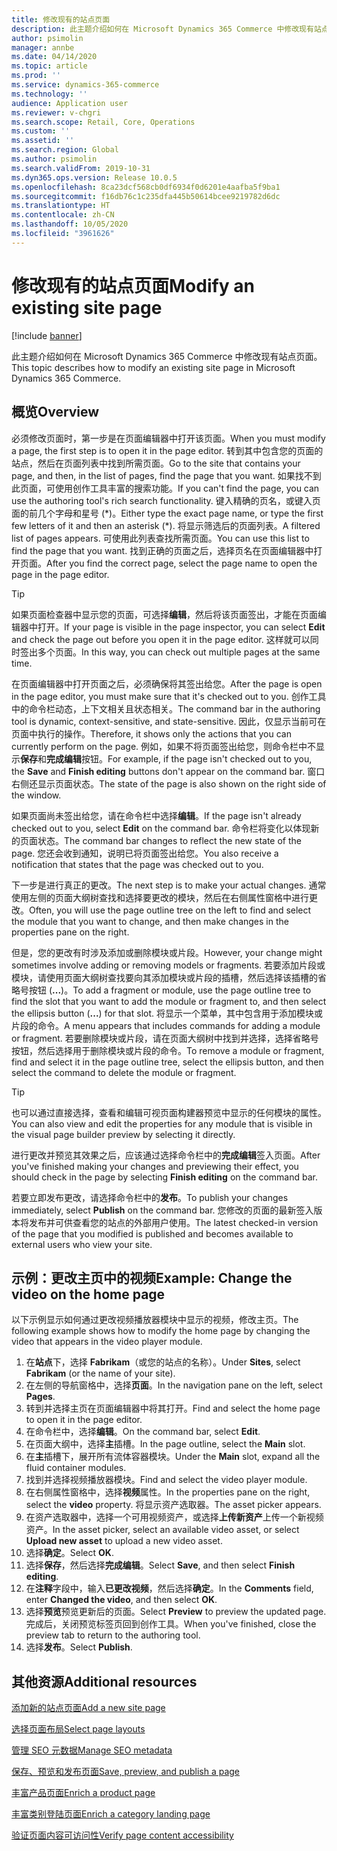 ```yaml
---
title: 修改现有的站点页面
description: 此主题介绍如何在 Microsoft Dynamics 365 Commerce 中修改现有站点页面。
author: psimolin
manager: annbe
ms.date: 04/14/2020
ms.topic: article
ms.prod: ''
ms.service: dynamics-365-commerce
ms.technology: ''
audience: Application user
ms.reviewer: v-chgri
ms.search.scope: Retail, Core, Operations
ms.custom: ''
ms.assetid: ''
ms.search.region: Global
ms.author: psimolin
ms.search.validFrom: 2019-10-31
ms.dyn365.ops.version: Release 10.0.5
ms.openlocfilehash: 8ca23dcf568cb0df6934f0d6201e4aafba5f9ba1
ms.sourcegitcommit: f16db76c1c235dfa445b50614bcee9219782d6dc
ms.translationtype: HT
ms.contentlocale: zh-CN
ms.lasthandoff: 10/05/2020
ms.locfileid: "3961626"
---
```

# <a name="modify-an-existing-site-page"></a><span data-ttu-id="c74e5-103">修改现有的站点页面</span><span class="sxs-lookup"><span data-stu-id="c74e5-103">Modify an existing site page</span></span>


[!include [banner](includes/banner.md)]

<span data-ttu-id="c74e5-104">此主题介绍如何在 Microsoft Dynamics 365 Commerce 中修改现有站点页面。</span><span class="sxs-lookup"><span data-stu-id="c74e5-104">This topic describes how to modify an existing site page in Microsoft Dynamics 365 Commerce.</span></span>

## <a name="overview"></a><span data-ttu-id="c74e5-105">概览</span><span class="sxs-lookup"><span data-stu-id="c74e5-105">Overview</span></span>

<span data-ttu-id="c74e5-106">必须修改页面时，第一步是在页面编辑器中打开该页面。</span><span class="sxs-lookup"><span data-stu-id="c74e5-106">When you must modify a page, the first step is to open it in the page editor.</span></span> <span data-ttu-id="c74e5-107">转到其中包含您的页面的站点，然后在页面列表中找到所需页面。</span><span class="sxs-lookup"><span data-stu-id="c74e5-107">Go to the site that contains your page, and then, in the list of pages, find the page that you want.</span></span> <span data-ttu-id="c74e5-108">如果找不到此页面，可使用创作工具丰富的搜索功能。</span><span class="sxs-lookup"><span data-stu-id="c74e5-108">If you can't find the page, you can use the authoring tool's rich search functionality.</span></span> <span data-ttu-id="c74e5-109">键入精确的页名，或键入页面的前几个字母和星号 (\*)。</span><span class="sxs-lookup"><span data-stu-id="c74e5-109">Either type the exact page name, or type the first few letters of it and then an asterisk (\*).</span></span> <span data-ttu-id="c74e5-110">将显示筛选后的页面列表。</span><span class="sxs-lookup"><span data-stu-id="c74e5-110">A filtered list of pages appears.</span></span> <span data-ttu-id="c74e5-111">可使用此列表查找所需页面。</span><span class="sxs-lookup"><span data-stu-id="c74e5-111">You can use this list to find the page that you want.</span></span> <span data-ttu-id="c74e5-112">找到正确的页面之后，选择页名在页面编辑器中打开页面。</span><span class="sxs-lookup"><span data-stu-id="c74e5-112">After you find the correct page, select the page name to open the page in the page editor.</span></span>

> [!TIP]
> <span data-ttu-id="c74e5-113">如果页面检查器中显示您的页面，可选择**编辑**，然后将该页面签出，才能在页面编辑器中打开。</span><span class="sxs-lookup"><span data-stu-id="c74e5-113">If your page is visible in the page inspector, you can select **Edit** and check the page out before you open it in the page editor.</span></span> <span data-ttu-id="c74e5-114">这样就可以同时签出多个页面。</span><span class="sxs-lookup"><span data-stu-id="c74e5-114">In this way, you can check out multiple pages at the same time.</span></span>

<span data-ttu-id="c74e5-115">在页面编辑器中打开页面之后，必须确保将其签出给您。</span><span class="sxs-lookup"><span data-stu-id="c74e5-115">After the page is open in the page editor, you must make sure that it's checked out to you.</span></span> <span data-ttu-id="c74e5-116">创作工具中的命令栏动态，上下文相关且状态相关。</span><span class="sxs-lookup"><span data-stu-id="c74e5-116">The command bar in the authoring tool is dynamic, context-sensitive, and state-sensitive.</span></span> <span data-ttu-id="c74e5-117">因此，仅显示当前可在页面中执行的操作。</span><span class="sxs-lookup"><span data-stu-id="c74e5-117">Therefore, it shows only the actions that you can currently perform on the page.</span></span> <span data-ttu-id="c74e5-118">例如，如果不将页面签出给您，则命令栏中不显示**保存**和**完成编辑**按钮。</span><span class="sxs-lookup"><span data-stu-id="c74e5-118">For example, if the page isn't checked out to you, the **Save** and **Finish editing** buttons don't appear on the command bar.</span></span> <span data-ttu-id="c74e5-119">窗口右侧还显示页面状态。</span><span class="sxs-lookup"><span data-stu-id="c74e5-119">The state of the page is also shown on the right side of the window.</span></span>

<span data-ttu-id="c74e5-120">如果页面尚未签出给您，请在命令栏中选择**编辑**。</span><span class="sxs-lookup"><span data-stu-id="c74e5-120">If the page isn't already checked out to you, select **Edit** on the command bar.</span></span> <span data-ttu-id="c74e5-121">命令栏将变化以体现新的页面状态。</span><span class="sxs-lookup"><span data-stu-id="c74e5-121">The command bar changes to reflect the new state of the page.</span></span> <span data-ttu-id="c74e5-122">您还会收到通知，说明已将页面签出给您。</span><span class="sxs-lookup"><span data-stu-id="c74e5-122">You also receive a notification that states that the page was checked out to you.</span></span>

<span data-ttu-id="c74e5-123">下一步是进行真正的更改。</span><span class="sxs-lookup"><span data-stu-id="c74e5-123">The next step is to make your actual changes.</span></span> <span data-ttu-id="c74e5-124">通常使用左侧的页面大纲树查找和选择要更改的模块，然后在右侧属性窗格中进行更改。</span><span class="sxs-lookup"><span data-stu-id="c74e5-124">Often, you will use the page outline tree on the left to find and select the module that you want to change, and then make changes in the properties pane on the right.</span></span> 

<span data-ttu-id="c74e5-125">但是，您的更改有时涉及添加或删除模块或片段。</span><span class="sxs-lookup"><span data-stu-id="c74e5-125">However, your change might sometimes involve adding or removing models or fragments.</span></span> <span data-ttu-id="c74e5-126">若要添加片段或模块，请使用页面大纲树查找要向其添加模块或片段的插槽，然后选择该插槽的省略号按钮 (**...**)。</span><span class="sxs-lookup"><span data-stu-id="c74e5-126">To add a fragment or module, use the page outline tree to find the slot that you want to add the module or fragment to, and then select the ellipsis button (**...**) for that slot.</span></span> <span data-ttu-id="c74e5-127">将显示一个菜单，其中包含用于添加模块或片段的命令。</span><span class="sxs-lookup"><span data-stu-id="c74e5-127">A menu appears that includes commands for adding a module or fragment.</span></span> <span data-ttu-id="c74e5-128">若要删除模块或片段，请在页面大纲树中找到并选择，选择省略号按钮，然后选择用于删除模块或片段的命令。</span><span class="sxs-lookup"><span data-stu-id="c74e5-128">To remove a module or fragment, find and select it in the page outline tree, select the ellipsis button, and then select the command to delete the module or fragment.</span></span>

> [!TIP]
> <span data-ttu-id="c74e5-129">也可以通过直接选择，查看和编辑可视页面构建器预览中显示的任何模块的属性。</span><span class="sxs-lookup"><span data-stu-id="c74e5-129">You can also view and edit the properties for any module that is visible in the visual page builder preview by selecting it directly.</span></span>

<span data-ttu-id="c74e5-130">进行更改并预览其效果之后，应该通过选择命令栏中的**完成编辑**签入页面。</span><span class="sxs-lookup"><span data-stu-id="c74e5-130">After you've finished making your changes and previewing their effect, you should check in the page by selecting **Finish editing** on the command bar.</span></span> 

<span data-ttu-id="c74e5-131">若要立即发布更改，请选择命令栏中的**发布**。</span><span class="sxs-lookup"><span data-stu-id="c74e5-131">To publish your changes immediately, select **Publish** on the command bar.</span></span> <span data-ttu-id="c74e5-132">您修改的页面的最新签入版本将发布并可供查看您的站点的外部用户使用。</span><span class="sxs-lookup"><span data-stu-id="c74e5-132">The latest checked-in version of the page that you modified is published and becomes available to external users who view your site.</span></span> 

## <a name="example-change-the-video-on-the-home-page"></a><span data-ttu-id="c74e5-133">示例：更改主页中的视频</span><span class="sxs-lookup"><span data-stu-id="c74e5-133">Example: Change the video on the home page</span></span>

<span data-ttu-id="c74e5-134">以下示例显示如何通过更改视频播放器模块中显示的视频，修改主页。</span><span class="sxs-lookup"><span data-stu-id="c74e5-134">The following example shows how to modify the home page by changing the video that appears in the video player module.</span></span>

1. <span data-ttu-id="c74e5-135">在**站点**下，选择 **Fabrikam**（或您的站点的名称）。</span><span class="sxs-lookup"><span data-stu-id="c74e5-135">Under **Sites**, select **Fabrikam** (or the name of your site).</span></span>
1. <span data-ttu-id="c74e5-136">在左侧的导航窗格中，选择**页面**。</span><span class="sxs-lookup"><span data-stu-id="c74e5-136">In the navigation pane on the left, select **Pages**.</span></span>
1. <span data-ttu-id="c74e5-137">转到并选择主页在页面编辑器中将其打开。</span><span class="sxs-lookup"><span data-stu-id="c74e5-137">Find and select the home page to open it in the page editor.</span></span>
1. <span data-ttu-id="c74e5-138">在命令栏中，选择**编辑**。</span><span class="sxs-lookup"><span data-stu-id="c74e5-138">On the command bar, select **Edit**.</span></span>
1. <span data-ttu-id="c74e5-139">在页面大纲中，选择**主**插槽。</span><span class="sxs-lookup"><span data-stu-id="c74e5-139">In the page outline, select the **Main** slot.</span></span>
1. <span data-ttu-id="c74e5-140">在**主**插槽下，展开所有流体容器模块。</span><span class="sxs-lookup"><span data-stu-id="c74e5-140">Under the **Main** slot, expand all the fluid container modules.</span></span>
1. <span data-ttu-id="c74e5-141">找到并选择视频播放器模块。</span><span class="sxs-lookup"><span data-stu-id="c74e5-141">Find and select the video player module.</span></span>
1. <span data-ttu-id="c74e5-142">在右侧属性窗格中，选择**视频**属性。</span><span class="sxs-lookup"><span data-stu-id="c74e5-142">In the properties pane on the right, select the **video** property.</span></span> <span data-ttu-id="c74e5-143">将显示资产选取器。</span><span class="sxs-lookup"><span data-stu-id="c74e5-143">The asset picker appears.</span></span>
1. <span data-ttu-id="c74e5-144">在资产选取器中，选择一个可用视频资产，或选择**上传新资产**上传一个新视频资产。</span><span class="sxs-lookup"><span data-stu-id="c74e5-144">In the asset picker, select an available video asset, or select **Upload new asset** to upload a new video asset.</span></span>
1. <span data-ttu-id="c74e5-145">选择**确定**。</span><span class="sxs-lookup"><span data-stu-id="c74e5-145">Select **OK**.</span></span>
1. <span data-ttu-id="c74e5-146">选择**保存**，然后选择**完成编辑**。</span><span class="sxs-lookup"><span data-stu-id="c74e5-146">Select **Save**, and then select **Finish editing**.</span></span>
1. <span data-ttu-id="c74e5-147">在**注释**字段中，输入**已更改视频**，然后选择**确定**。</span><span class="sxs-lookup"><span data-stu-id="c74e5-147">In the **Comments** field, enter **Changed the video**, and then select **OK**.</span></span>
1. <span data-ttu-id="c74e5-148">选择**预览**预览更新后的页面。</span><span class="sxs-lookup"><span data-stu-id="c74e5-148">Select **Preview** to preview the updated page.</span></span> <span data-ttu-id="c74e5-149">完成后，关闭预览标签页回到创作工具。</span><span class="sxs-lookup"><span data-stu-id="c74e5-149">When you've finished, close the preview tab to return to the authoring tool.</span></span>
1. <span data-ttu-id="c74e5-150">选择**发布**。</span><span class="sxs-lookup"><span data-stu-id="c74e5-150">Select **Publish**.</span></span>

## <a name="additional-resources"></a><span data-ttu-id="c74e5-151">其他资源</span><span class="sxs-lookup"><span data-stu-id="c74e5-151">Additional resources</span></span>

[<span data-ttu-id="c74e5-152">添加新的站点页面</span><span class="sxs-lookup"><span data-stu-id="c74e5-152">Add a new site page</span></span>](add-new-page.md)

[<span data-ttu-id="c74e5-153">选择页面布局</span><span class="sxs-lookup"><span data-stu-id="c74e5-153">Select page layouts</span></span>](select-page-layouts.md)

[<span data-ttu-id="c74e5-154">管理 SEO 元数据</span><span class="sxs-lookup"><span data-stu-id="c74e5-154">Manage SEO metadata</span></span>](manage-seo-metadata.md)

[<span data-ttu-id="c74e5-155">保存、预览和发布页面</span><span class="sxs-lookup"><span data-stu-id="c74e5-155">Save, preview, and publish a page</span></span>](save-preview-publish-page.md)

[<span data-ttu-id="c74e5-156">丰富产品页面</span><span class="sxs-lookup"><span data-stu-id="c74e5-156">Enrich a product page</span></span>](enrich-product-page.md)

[<span data-ttu-id="c74e5-157">丰富类别登陆页面</span><span class="sxs-lookup"><span data-stu-id="c74e5-157">Enrich a category landing page</span></span>](enrich-category-page.md)

[<span data-ttu-id="c74e5-158">验证页面内容可访问性</span><span class="sxs-lookup"><span data-stu-id="c74e5-158">Verify page content accessibility</span></span>](verify-accessibility.md)
